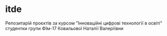 # itde
Репозитарій проєктів за курсом "Інноваційні цифрові технології в освіті" студентки групи ФІм-17 Ковальової Наталії Валеріївни
